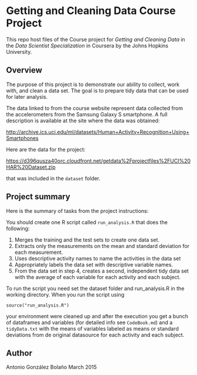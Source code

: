 # Getting and Cleaning Data Course Project 

This repo host files of the Course project for _Getting and Cleaning Data_ in the _Data Scientist Specialization_ in Coursera by the Johns Hopkins University.

## Overview

The purpose of this project is to demonstrate our ability to collect, work with, and clean a data set. The goal is to prepare tidy data that can be used for later analysis.

The data linked to from the course website represent data collected from the accelerometers from the Samsung Galaxy S smartphone. A full description is available at the site where the data was obtained: 

http://archive.ics.uci.edu/ml/datasets/Human+Activity+Recognition+Using+Smartphones 

Here are the data for the project: 

https://d396qusza40orc.cloudfront.net/getdata%2Fprojectfiles%2FUCI%20HAR%20Dataset.zip

that was included in the ```dataset``` folder.

## Project summary

Here is the summary of tasks from the project instructions:

You should create one R script called ```run_analysis.R``` that does the following:

1. Merges the training and the test sets to create one data set.
2. Extracts only the measurements on the mean and standard deviation for each measurement. 
3. Uses descriptive activity names to name the activities in the data set
4. Appropriately labels the data set with descriptive variable names. 
5. From the data set in step 4, creates a second, independent tidy data set with the average of each variable for each activity and each subject.

To run the script you need set the dataset folder and run_analysis.R in the working directory. When you run the script using

```source("run_analysis.R")```

your environment were cleaned up and after the execution you get a bunch of dataframes and variables (for detailed info see ```CodeBook.md```) and a ```tidyData.txt``` with the means of variables labeled as means or standard deviations from de original datasource for each activity and each subject.

## Author

Antonio González Bolaño
March 2015